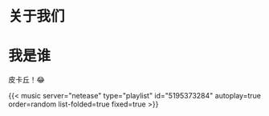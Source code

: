 # 关于我们


# 我是谁

皮卡丘！:joy:





{{< music server="netease" type="playlist" id="5195373284" autoplay=true order=random list-folded=true fixed=true >}}


